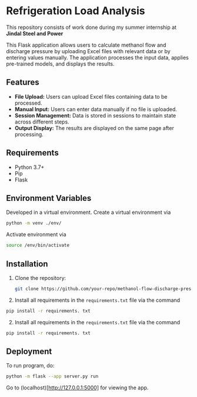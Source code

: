 # Refrigeration Load Analysis
This repository consists of work done during my summer internship at **Jindal Steel and Power**


This Flask application allows users to calculate methanol flow and discharge pressure by uploading Excel files with relevant data or by entering values manually. The application processes the input data, applies pre-trained models, and displays the results.


## Features

- **File Upload:** Users can upload Excel files containing data to be processed.
- **Manual Input:** Users can enter data manually if no file is uploaded.
- **Session Management:** Data is stored in sessions to maintain state across different steps.
- **Output Display:** The results are displayed on the same page after processing.

## Requirements

- Python 3.7+
- Pip
- Flask

## Environment Variables



Developed in a virtual environment. Create a virtual environment via

```bash 
python -m venv ./env/
```

Activate environment via
```bash
source /env/bin/activate
```
## Installation

1. Clone the repository:
   ```bash
   git clone https://github.com/your-repo/methanol-flow-discharge-pressure.git 
1. Install all requirements in the `requirements.txt` file via the command

```bash
pip install -r requirements. txt
```
2.   Install all requirements in the `requirements.txt` file via the command

```bash
pip install -r requirements. txt
```


## Deployment

To run program, do: 

```bash
python -m flask --app server.py run
```

Go to (localhost)[http://127.0.0.1:5000] for viewing the app. 